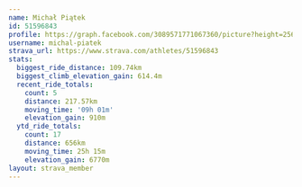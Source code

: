 ```yaml
---
name: Michał Piątek
id: 51596843
profile: https://graph.facebook.com/3089571771067360/picture?height=256&width=256
username: michal-piatek
strava_url: https://www.strava.com/athletes/51596843
stats:
  biggest_ride_distance: 109.74km
  biggest_climb_elevation_gain: 614.4m
  recent_ride_totals:
    count: 5
    distance: 217.57km
    moving_time: '09h 01m'
    elevation_gain: 910m
  ytd_ride_totals:
    count: 17
    distance: 656km
    moving_time: 25h 15m
    elevation_gain: 6770m
layout: strava_member
--- 
```

